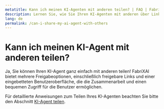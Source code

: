 ```yaml
---
metatitle: Kann ich meinen KI-Agenten mit anderen teilen? | FAQ | FabriXAI Benutzeranleitung
description: Lernen Sie, wie Sie Ihren KI-Agenten mit anderen über Links oder eingebettete Optionen teilen können.
lang: de
permalink: /can-i-share-my-ai-agent-with-others
---
```


# Kann ich meinen KI-Agent mit anderen teilen?

Ja, Sie können Ihren KI-Agent ganz einfach mit anderen teilen! FabriXAI bietet mehrere Freigabeoptionen, einschließlich freigebare Links und einer eingebetteten Benutzeroberfläche, die die Zusammenarbeit und einen bequemen Zugriff für die Benutzer ermöglichen.

Für detaillierte Anweisungen zum Teilen Ihres KI-Agenten beachten Sie bitte den Abschnitt [KI-Agent teilen](/de/share-ai-agent).